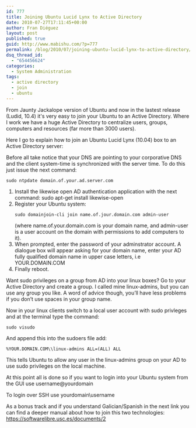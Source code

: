 ```yaml
---
id: 777
title: Joining Ubuntu Lucid Lynx to Active Directory
date: 2010-07-27T17:11:45+00:00
author: Fran Diéguez
layout: post
published: true
guid: http://www.mabishu.com/?p=777
permalink: /blog/2010/07/joining-ubuntu-lucid-lynx-to-active-directory/
dsq_thread_id:
  - "654456624"
categories:
  - System Administration
tags:
  - active directory
  - join
  - ubuntu
---
```

From Jaunty Jackalope version of Ubuntu and now in the lastest release (Ludid, 10.4) it's very easy to join your Ubuntu to an Active Directory. Where I work we have a huge Active Directory to centralize users, groups, computers and resources (far more than 3000 users).

Here I go to explain how to join an Ubuntu Lucid Lynx (10.04) box to an Active Directory server:

Before all take notice that your DNS are pointing to your corporative DNS and the client system-time is synchronized with the server time. To do this just issue the next command:
<pre><code>sudo ntpdate domain.of.your.ad.server.com</code></pre>
<ol>
	<li>Install the likewise open AD authentication application with the next command: sudo apt-get install likewise-open</li>
	<li>Register your Ubuntu system:
<pre><code>sudo domainjoin-cli join name.of.jour.domain.com admin-user </code></pre>
(where name.of.your.domain.com is your domain name, and admin-user is a user account on the domain with permissions to add computers to it).</li>
	<li>When prompted, enter the password of your adminstrator account. A dialogue box will appear asking for your domain name, enter your AD fully qualified domain name in upper case letters, i.e YOUR.DOMAIN.COM</li>
	<li>Finally reboot.</li>
</ol>
Want sudo privileges on a group from AD into your linux boxes? Go to your Active Directory and create a group. I called mine linux-admins, but you can use any group you like. A word of advice though, you’ll have less problems if you don’t use spaces in your group name.

Now in your linux clients switch to a local user account with sudo privleges and at the terminal type the command:
<pre><code>sudo visudo</code></pre>
And append this into the sudoers file add:
<pre><code>%YOUR.DOMAIN.COM\\linux-admins ALL=(ALL) ALL</code></pre>
This tells Ubuntu to allow any user in the linux-admins group on your AD to use sudo privileges on the local machine.

At this point all is done so if you want to login into your Ubuntu system from the GUI use username@yourdomain

To login over SSH use yourdomain\username

As a bonus track and if you understand Galician/Spanish in the next link you can find a deeper manual about how to join this two technologies: <a href="https://softwarelibre.usc.es/documents/2">https://softwarelibre.usc.es/documents/2</a>
